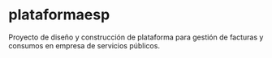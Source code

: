 # plataformaesp
Proyecto de diseño y construcción de plataforma para gestión de facturas y consumos en empresa de servicios públicos.
